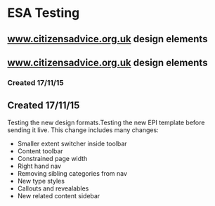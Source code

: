# ESA Testing
www.citizensadvice.org.uk design elements
---
## www.citizensadvice.org.uk design elements
### Created 17/11/15

## Created 17/11/15

Testing the new design formats.Testing the new EPI template before sending it live. This change includes many changes:
- Smaller extent switcher inside toolbar
- Content toolbar
- Constrained page width
- Right hand nav
- Removing sibling categories from nav
- New type styles
- Callouts and revealables
- New related content sidebar
